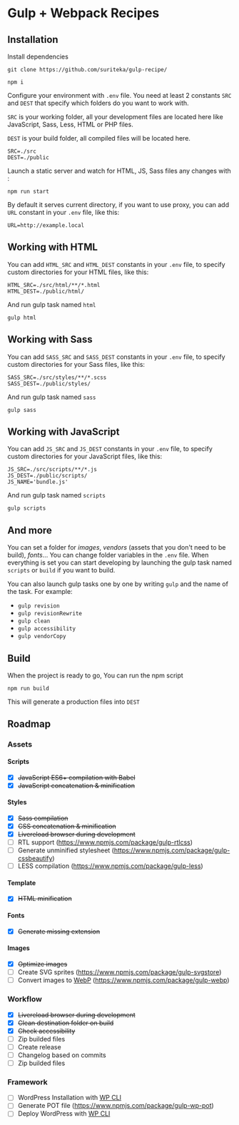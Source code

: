 # Gulp + Webpack Recipes
## Installation
Install dependencies
```
git clone https://github.com/suriteka/gulp-recipe/
```
```
npm i
```
Configure your environment with `.env` file. 
You need at least 2 constants `SRC` and `DEST` that specify which folders do you want to work with.

`SRC` is your working folder, all your development files are located here like JavaScript, Sass, Less, HTML or PHP files.

`DEST` is your build folder, all compiled files will be located here. 
```
SRC=./src
DEST=./public
```

Launch a static server and watch for HTML, JS, Sass files any changes with :
```
npm run start
```
By default it serves current directory, if you want to use proxy, you can add `URL` constant in your `.env` file, like this:
```
URL=http://example.local
```
## Working with HTML
You can add `HTML_SRC` and `HTML_DEST` constants in your `.env` file, to specify custom directories for your HTML files, like this:
```
HTML_SRC=./src/html/**/*.html
HTML_DEST=./public/html/
```
And run gulp task named `html`

```
gulp html
```
## Working with Sass
You can add `SASS_SRC` and `SASS_DEST` constants in your `.env` file, to specify custom directories for your Sass files, like this:
```
SASS_SRC=./src/styles/**/*.scss
SASS_DEST=./public/styles/
```
And run gulp task named `sass`

```
gulp sass
```
## Working with JavaScript
You can add `JS_SRC` and `JS_DEST` constants in your `.env` file, to specify custom directories for your JavaScript files, like this:
```
JS_SRC=./src/scripts/**/*.js
JS_DEST=./public/scripts/
JS_NAME='bundle.js'
```
And run gulp task named `scripts`

```
gulp scripts
```
## And more
You can set a folder for *images*, *vendors* (assets that you don't need to be build), *fonts*... You can change folder variables in the `.env` file. When everything is set you can start developing by launching the gulp task named `scripts` or `build` if you want to build.

You can also launch gulp tasks one by one by writing `gulp` and the name of the task. For example: 
- `gulp revision`
- `gulp revisionRewrite`
- `gulp clean`
- `gulp accessibility`
- `gulp vendorCopy`
 

## Build
When the project is ready to go, You can run the npm script

```
npm run build
```

This will generate a production files into `DEST`

## Roadmap
### Assets
#### Scripts
- [x] ~~JavaScript ES6+ compilation with Babel~~
- [x] ~~JavaScript concatenation & minification~~
#### Styles
- [x] ~~Sass compilation~~
- [x] ~~CSS concatenation & minification~~
- [x] ~~Livereload browser during development~~
- [ ] RTL support (https://www.npmjs.com/package/gulp-rtlcss)
- [ ] Generate unminified stylesheet (https://www.npmjs.com/package/gulp-cssbeautify)
- [ ] LESS compilation (https://www.npmjs.com/package/gulp-less)
#### Template
- [x] ~~HTML minification~~
#### Fonts
- [x] ~~Generate missing extension~~
#### Images
- [x] ~~Optimize images~~
- [ ] Create SVG sprites (https://www.npmjs.com/package/gulp-svgstore)
- [ ] Convert images to [WebP](https://developers.google.com/speed/webp/ "A new image format for the Web") (https://www.npmjs.com/package/gulp-webp)
### Workflow
- [x] ~~Livereload browser during development~~
- [x] ~~Clean destination folder on build~~
- [x] ~~Check accessibility~~
- [ ] Zip builded files 
- [ ] Create release
- [ ] Changelog based on commits
- [ ] Zip builded files 
### Framework
- [ ] WordPress Installation with [WP CLI](http://wp-cli.org/ "The command line interface for WordPress")
- [ ] Generate POT file (https://www.npmjs.com/package/gulp-wp-pot)
- [ ] Deploy WordPress with [WP CLI](http://wp-cli.org/ "The command line interface for WordPress")